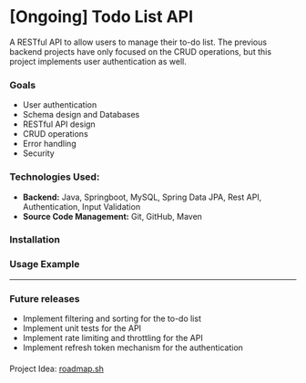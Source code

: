 # [Ongoing] Todo List API

A RESTful API to allow users to manage their to-do list. The previous backend projects have only focused on the CRUD operations, but this project implements user authentication as well.

### Goals
- User authentication
- Schema design and Databases
- RESTful API design
- CRUD operations
- Error handling
- Security

### Technologies Used:
- **Backend:** Java, Springboot, MySQL, Spring Data JPA, Rest API, Authentication, Input Validation
- **Source Code Management:** Git, GitHub, Maven

### Installation

### Usage Example

_____

### Future releases
- Implement filtering and sorting for the to-do list
- Implement unit tests for the API
- Implement rate limiting and throttling for the API
- Implement refresh token mechanism for the authentication

####
Project Idea: [roadmap.sh](https://roadmap.sh/projects/todo-list-api)